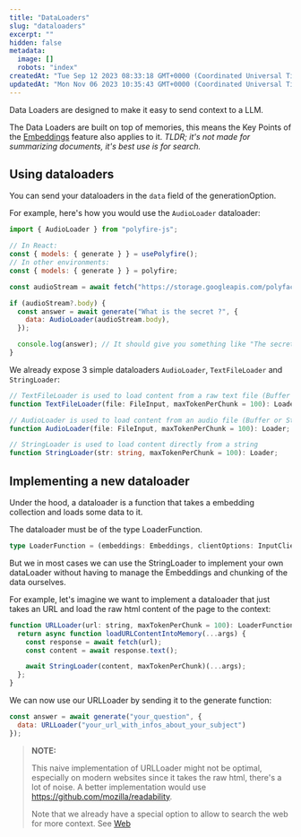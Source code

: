 ```yaml
---
title: "DataLoaders"
slug: "dataloaders"
excerpt: ""
hidden: false
metadata: 
  image: []
  robots: "index"
createdAt: "Tue Sep 12 2023 08:33:18 GMT+0000 (Coordinated Universal Time)"
updatedAt: "Mon Nov 06 2023 10:35:43 GMT+0000 (Coordinated Universal Time)"
---
```

Data Loaders are designed to make it easy to send context to a LLM. 

The Data Loaders are built on top of memories, this means the Key Points of the [Embeddings](ref:embeddings) feature also applies to it. _TLDR; it's not made for summarizing documents, it's best use is for search._

## Using dataloaders

You can send your dataloaders in the `data` field of the generationOption.

For example, here's how you would use the `AudioLoader` dataloader:

```js Javascript
import { AudioLoader } from "polyfire-js";

// In React:
const { models: { generate } } = usePolyfire();
// In other environments:
const { models: { generate } } = polyfire;

const audioStream = await fetch("https://storage.googleapis.com/polyfact-docs-storage/secret.mp3");

if (audioStream?.body) {
  const answer = await generate("What is the secret ?", {
    data: AudioLoader(audioStream.body),
  });

  console.log(answer); // It should give you something like "The secret is banana42"
}
```

We already expose 3 simple dataloaders `AudioLoader`, `TextFileLoader` and `StringLoader`:

```ts Typescript
// TextFileLoader is used to load content from a raw text file (Buffer or Stream)
function TextFileLoader(file: FileInput, maxTokenPerChunk = 100): Loader;

// AudioLoader is used to load content from an audio file (Buffer or Stream, the formats are the ones supported by transcribe)
function AudioLoader(file: FileInput, maxTokenPerChunk = 100): Loader;

// StringLoader is used to load content directly from a string
function StringLoader(str: string, maxTokenPerChunk = 100): Loader;
```

## Implementing a new dataloader

Under the hood, a dataloader is a function that takes a embedding collection and loads some data to it.

The dataloader must be of the type LoaderFunction.

```ts Typescript
type LoaderFunction = (embeddings: Embeddings, clientOptions: InputClientOptions) => Promise<void>;
```

But we in most cases we can use the StringLoader to implement your own dataLoader without having to manage the Embeddings and chunking of the data ourselves.

For example, let's imagine we want to implement a dataloader that just takes an URL and load the raw html content of the page to the context:

```js Typescript
function URLLoader(url: string, maxTokenPerChunk = 100): LoaderFunction {
  return async function loadURLContentIntoMemory(...args) {
    const response = await fetch(url);
    const content = await response.text();

    await StringLoader(content, maxTokenPerChunk)(...args);
  };
}
```

We can now use our URLLoader by sending it to the generate function:

```js Javascript
const answer = await generate("your_question", {
  data: URLLoader("your_url_with_infos_about_your_subject")
});
```

> **NOTE:**
>
> This naive implementation of URLLoader might not be optimal, especially on modern websites since it takes the raw html, there's a lot of noise. A better implementation would use <https://github.com/mozilla/readability>.
>
> Note that we already have a special option to allow to search the web for more context. See [Web](ref:web)
